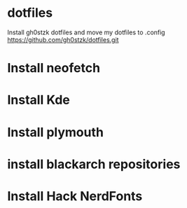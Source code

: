 # dotfiles
Install gh0stzk dotfiles and move my dotfiles to .config
https://github.com/gh0stzk/dotfiles.git
# Install neofetch
# Install Kde
# Install plymouth
# install blackarch repositories
# Install Hack NerdFonts
